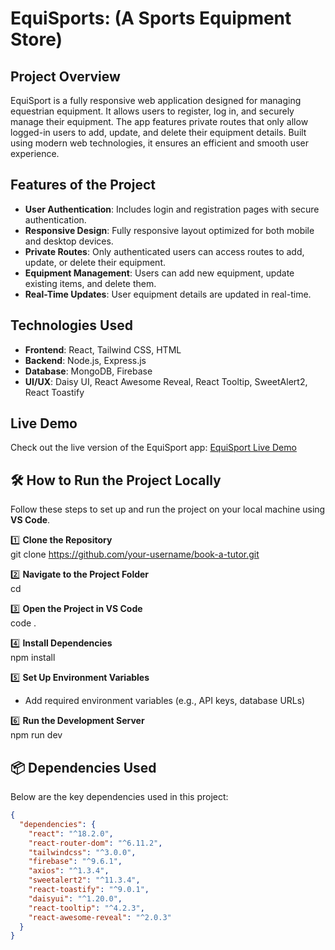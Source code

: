 # EquiSports: (A Sports Equipment Store)

## Project Overview

EquiSport is a fully responsive web application designed for managing equestrian equipment. It allows users to register, log in, and securely manage their equipment. The app features private routes that only allow logged-in users to add, update, and delete their equipment details. Built using modern web technologies, it ensures an efficient and smooth user experience.

## Features of the Project
- **User Authentication**: Includes login and registration pages with secure authentication.
- **Responsive Design**: Fully responsive layout optimized for both mobile and desktop devices.
- **Private Routes**: Only authenticated users can access routes to add, update, or delete their equipment.
- **Equipment Management**: Users can add new equipment, update existing items, and delete them.
- **Real-Time Updates**: User equipment details are updated in real-time.

## Technologies Used
- **Frontend**: React, Tailwind CSS, HTML
- **Backend**: Node.js, Express.js
- **Database**: MongoDB, Firebase
- **UI/UX**: Daisy UI, React Awesome Reveal, React Tooltip, SweetAlert2, React Toastify

## Live Demo

Check out the live version of the EquiSport app: [EquiSport Live Demo](https://equipment-963c7.web.app/)

## 🛠 How to Run the Project Locally

Follow these steps to set up and run the project on your local machine using **VS Code**.

1️⃣ **Clone the Repository**  
   git clone https://github.com/your-username/book-a-tutor.git  

2️⃣ **Navigate to the Project Folder**  
   cd   

3️⃣ **Open the Project in VS Code**  
   code .  

4️⃣ **Install Dependencies**  
   npm install  

5️⃣ **Set Up Environment Variables**    
   - Add required environment variables (e.g., API keys, database URLs)  

6️⃣ **Run the Development Server**  
   npm run dev  
   
## 📦 Dependencies Used  
Below are the key dependencies used in this project:  

```json
{
  "dependencies": {
    "react": "^18.2.0",
    "react-router-dom": "^6.11.2",
    "tailwindcss": "^3.0.0",
    "firebase": "^9.6.1",
    "axios": "^1.3.4",
    "sweetalert2": "^11.3.4",
    "react-toastify": "^9.0.1",
    "daisyui": "^1.20.0",
    "react-tooltip": "^4.2.3",
    "react-awesome-reveal": "^2.0.3"
  }
}


